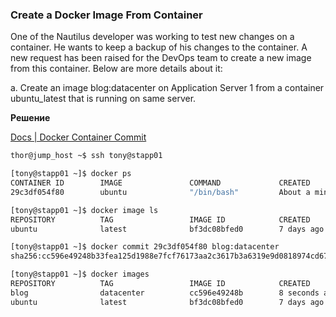 ### Create a Docker Image From Container

One of the Nautilus developer was working to test new changes on a container. He wants to keep a backup of his changes to the container. A new request has been raised for the DevOps team to create a new image from this container. Below are more details about it:

a. Create an image blog:datacenter on Application Server 1 from a container ubuntu_latest that is running on same server.


__Решение__

[Docs | Docker Container Commit](../Docs/docker%20container%20commit.md)

```bash
thor@jump_host ~$ ssh tony@stapp01

[tony@stapp01 ~]$ docker ps
CONTAINER ID        IMAGE               COMMAND             CREATED              STATUS              PORTS               NAMES
29c3df054f80        ubuntu              "/bin/bash"         About a minute ago   Up About a minute                       ubuntu_latest

[tony@stapp01 ~]$ docker image ls
REPOSITORY          TAG                 IMAGE ID            CREATED             SIZE
ubuntu              latest              bf3dc08bfed0        7 days ago          76.2MB

[tony@stapp01 ~]$ docker commit 29c3df054f80 blog:datacenter
sha256:cc596e49248b33fea125d1988e7fcf76173aa2c3617b3a6319e9d0818974cd67

[tony@stapp01 ~]$ docker images
REPOSITORY          TAG                 IMAGE ID            CREATED             SIZE
blog                datacenter          cc596e49248b        8 seconds ago       112MB
ubuntu              latest              bf3dc08bfed0        7 days ago          76.2MB
```
